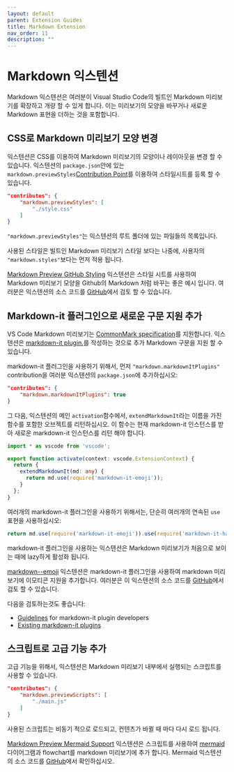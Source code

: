 ```yaml
---
layout: default
parent: Extension Guides
title: Markdown Extension
nav_order: 11
description: ""
---
```


# Markdown 익스텐션
<!--
# Markdown Extension -->

Markdown 익스텐션은 여러분이 Visual Studio Code의 빌트인 Markdown 미리보기를 확장하고 개량 할 수 있게 합니다. 이는 미리보기의 모양을 바꾸거나 새로운 Markdown 표현을 더하는 것을 포함합니다.

<!--
Markdown extensions allow you to extend and enhance Visual Studio Code's built-in Markdown preview. This includes changing the look of the preview or adding support for new Markdown syntax. -->

## CSS로 Markdown 미리보기 모양 변경
<!--
## Changing the look of the Markdown preview with CSS -->

익스텐션은 CSS를 이용하여 Markdown 미리보기의 모양이나 레이아웃을 변경 할 수 있습니다. 익스텐션의 `package.json`안에 있는 `markdown.previewStyles`[Contribution Point](/api/references/contribution-points)를 이용하여 스타일시트를 등록 할 수 있습니다.

<!--
Extensions can contribute CSS to change the look or layout of the Markdown preview. Stylesheets are registered using the `markdown.previewStyles` [Contribution Point](/api/references/contribution-points) in the extension's `package.json`: -->

```json
"contributes": {
    "markdown.previewStyles": [
        "./style.css"
    ]
}
```

`"markdown.previewStyles"`는 익스텐션의 루트 폴더에 있는 파일들의 목록입니다. 

<!-- `"markdown.previewStyles"` is a list of files relative to the extension's root folder.-->

사용된 스타일은 빌트인 Markdown 미리보기 스타일 보다는 나중에, 사용자의 `"markdown.styles"`보다는 먼저 적용 됩니다. 
<!--
Contributed styles are added after the built-in Markdown preview styles but before a user's `"markdown.styles"`. -->

[Markdown Preview GitHub Styling](https://marketplace.visualstudio.com/items?itemName=bierner.markdown-preview-github-styles) 익스텐션은 스타일 시트를 사용하여 Markdown 미리보기 모양을 Github의 Markdown 처럼 바꾸는 좋은 예시 입니다. 여러분은 익스텐션의 소스 코드를 [GitHub](https://github.com/mjbvz/vscode-github-markdown-preview-style)에서 검토 할 수 있습니다.

<!--
The [Markdown Preview GitHub Styling](https://marketplace.visualstudio.com/items?itemName=bierner.markdown-preview-github-styles) extension is a good example that demonstrates using a stylesheet to make the Markdown preview look like GitHub's rendered Markdown. You can review the extension's source code on [GitHub](https://github.com/mjbvz/vscode-github-markdown-preview-style). -->

## Markdown-it 플러그인으로 새로운 구문 지원 추가 

<!--
## Adding support for new syntax with markdown-it plugins -->

VS Code Markdown 미리보기는 [CommonMark specification](https://spec.commonmark.org)를 지원합니다. 익스텐션은 [markdown-it plugin.](https://github.com/markdown-it/markdown-it#syntax-extensions)를 작성하는 것으로 추가 Markdown 구문을 지원 할 수있습니다. 

<!--
The VS Code Markdown preview supports the [CommonMark specification](https://spec.commonmark.org). Extensions can add support for additional Markdown syntax by contributing a [markdown-it plugin.](https://github.com/markdown-it/markdown-it#syntax-extensions) -->

markdown-it 플러그인을 사용하기 위해서, 먼저 `"markdown.markdownItPlugins"` contribution을 여러분 익스텐션의 `package.json`에 추가하십시오:

<!--
To contribute a markdown-it plugin, first add a `"markdown.markdownItPlugins"` contribution in your extension's `package.json`: -->

```json
"contributes": {
    "markdown.markdownItPlugins": true
}
```

그 다음, 익스텐션의 메인 `activation`함수에서, `extendMarkdownIt`라는 이름을 가진 함수를 포함한 오브젝트를 리턴하십시오. 이 함수는 현재 markdown-it 인스턴스를 받아 새로운 markdown-it 인스턴스를 리턴 해야 합니다. 

<!--
Then, in the extension's main `activation` function, return an object with a function named `extendMarkdownIt`. This function takes the current markdown-it instance and must return a new markdown-it instance: -->

```ts
import * as vscode from 'vscode';

export function activate(context: vscode.ExtensionContext) {
  return {
    extendMarkdownIt(md: any) {
      return md.use(require('markdown-it-emoji'));
    }
  };
}
```

여러개의 markdown-it 플러그인을 사용하기 위해서는, 단순히 여러개의 연속된 `use` 표현을 사용하십시오:
<!--
To contribute multiple markdown-it plugins, simply return multiple `use` statements chained together: -->

```ts
return md.use(require('markdown-it-emoji')).use(require('markdown-it-hashtag'));
```

markdown-it 플러그인을 사용하는 익스텐션은 Markdown 미리보기가 처음으로 보이는 때에 lazy하게 활성화 됩니다. 
<!--
Extensions that contribute markdown-it plugins are activated lazily, when a Markdown preview is shown for the first time. -->

[markdown--emoji](https://marketplace.visualstudio.com/items?itemName=bierner.markdown-emoji) 익스텐션은 markdown-it 플러그인을 사용하여 markdown 미리보기에 이모티콘 지원을 추가합니다. 여러분은 이 익스텐션의 소스 코드를 [GitHub](https://github.com/mjbvz/vscode-markdown-emoji)에서 검토 할 수 있습니다. 

<!--
The [markdown-emoji](https://marketplace.visualstudio.com/items?itemName=bierner.markdown-emoji) extension demonstrates using a markdown-it plugin to add emoji support to the markdown preview. You can review the Emoji extension's source code on [GitHub](https://github.com/mjbvz/vscode-markdown-emoji). -->

다음을 검토하는것도 좋습니다:
<!--
You may also want to review: -->

- [Guidelines](https://github.com/markdown-it/markdown-it/blob/master/docs/development.md) for markdown-it plugin developers
- [Existing markdown-it plugins](https://www.npmjs.com/browse/keyword/markdown-it-plugin)

## 스크립트로 고급 기능 추가

<!--
## Adding advanced functionality with scripts -->

고급 기능을 위해서, 익스텐션은 Markdown 미리보기 내부에서 실행되는 스크립트를 사용할 수 있습니다.
<!--
For advanced functionality, extensions may contribute scripts that are executed inside of the Markdown preview. -->

```json
"contributes": {
    "markdown.previewScripts": [
        "./main.js"
    ]
}
```

사용된 스크립트는 비동기 적으로 로드되고, 컨텐츠가 바뀔 때 마다 다시 로드 됩니다.

<!--
Contributed scripts are loaded asynchronously and reloaded on every content change. -->

[Markdown Preview Mermaid Support](https://marketplace.visualstudio.com/items?itemName=bierner.markdown-mermaid) 익스텐션은 스크립트를 사용하여 [mermaid](https://knsv.github.io/mermaid/index.html) 다이어그램과 flowchart를 markdown 미리보기에 추가 합니다. Mermaid 익스텐션의 소스 코드를 [GitHub](https://github.com/mjbvz/vscode-markdown-mermaid)에서 확인하십시오. 

<!--
The [Markdown Preview Mermaid Support](https://marketplace.visualstudio.com/items?itemName=bierner.markdown-mermaid) extension demonstrates using scripts to add [mermaid](https://knsv.github.io/mermaid/index.html) diagrams and flowchart support to the markdown preview. You can review the Mermaid extension's source code on [GitHub](https://github.com/mjbvz/vscode-markdown-mermaid).-->
